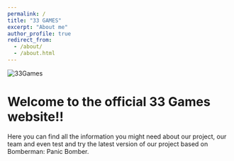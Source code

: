 ```yaml
---
permalink: /
title: "33 GAMES"
excerpt: "About me"
author_profile: true
redirect_from: 
  - /about/
  - /about.html
---
```

![33Games](https://github.com/33games/website/assets/125653256/21827b43-75b3-4153-8ebf-94a806a347b7)

<html>
<head>
  <title>HTML Elements Reference</title>
</head>
<body>

<h1>Welcome to the official 33 Games website!!</h1>
<p>Here you can find all the information you might need about our project, our team and even test and try the latest version of our project based on Bomberman: Panic Bomber.</p>

</body>
</html>

